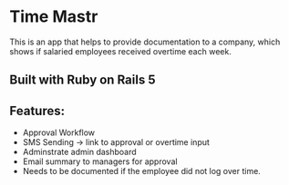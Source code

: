 # Time Mastr

This is an app that helps to provide documentation to a company, which shows if salaried employees received overtime each week.

## Built with Ruby on Rails 5

## Features:
  - Approval Workflow
  - SMS Sending -> link to approval or overtime input
  - Adminstrate admin dashboard
  - Email summary to managers for approval
  - Needs to be documented if the employee did not log over time.
